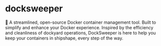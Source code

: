 # docksweeper
🐋 A streamlined, open-source Docker container management tool. Built to simplify and enhance your Docker experience. Inspired by the efficiency and cleanliness of dockyard operations, DockSweeper is here to help you keep your containers in shipshape, every step of the way.
